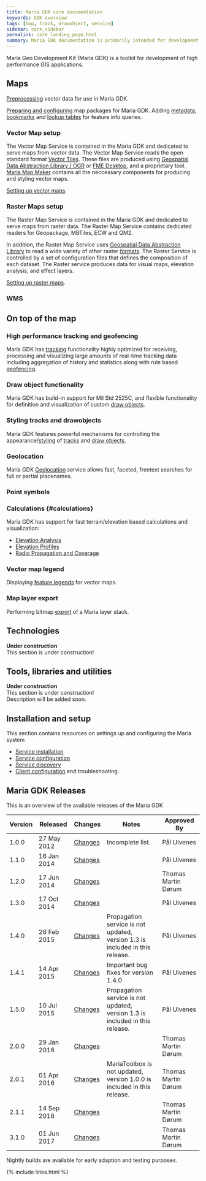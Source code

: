 ```yaml
---
title: Maria GDK core documentation
keywords: GDK overview
tags: [map, track, drawobject, service]
sidebar: core_sidebar
permalink: core_landing_page.html
summary: Maria GDK documentation is primarily intended for development teams using the Maria GDK platform and for members of the Maria GDK development team. 
---
```

Maria Geo Development Kit (Maria GDK) is a toolkit for development of high performance GIS applications. 

## Maps
[Preprocessing](./core_maps_preprocess_vector.html) vector data for use in Maria GDK.

[Preparing and configuring](./core_maps_prepare.html) map packages for Maria GDK. Adding [metadata](./core_maps_metadata.html), [bookmarks](./core_maps_bookmarks.html) and [lookup tables](./core_maps_lookuptables.html) for feature info queries.

### Vector Map setup
The Vector Map Service is contained in the Maria GDK and dedicated to serve maps from vector data. The Vector Map Service reads the open standard format [Vector Tiles](https://github.com/mapbox/vector-tile-spec). These files are produced using [Geospatial Data Abstraction Library / OGR](http://www.gdal.org/) or [FME Desktop](http://www.safe.com/fme/fme-desktop/), and a proprietary tool. [Maria Map Maker](./mmm_landing_page.html) contains all the neccessary components for producing and styling vector maps. 

[Setting up vector maps](./core_vector_map_setup.html).
 
### Raster Maps setup
The Raster Map Service is contained in the Maria GDK and dedicated to serve maps from raster data. The Raster Map Service contains dedicated readers for Geopackage, MBTiles, ECW and QM2.

In addition, the Raster Map Service uses [Geospatial Data Abstraction Library](http://www.gdal.org/) to read a wide variety of other raster [formats](./core_raster_map_formats.html). The Raster Service is controlled by a set of configuration files that defines the composition of each dataset. The Raster service produces data for visual maps, elevation analysis, and effect layers.

[Setting up raster maps](./core_raster_map_setup.html).

### WMS

## On top of the map

### High performance tracking and geofencing
Maria GDK has [tracking](./core_tracks.html) functionality highly optimized for receiving, processing and visualizing large amounts of real-time tracking data including aggregation of history and statistics along with rule based [geofencing](./core_geofencing.html).

### Draw object functionality
Maria GDK has build-in support for Mil Std 2525C, and flexible functionality for definition and visualization of custom [draw objects](./core_drawobjects.html).

### Styling tracks and drawobjects
Maria GDK features powerful mechanisms for controlling the appearance/[styling](./core_styling.html) of [tracks](./core_styling_track.html) and [draw objects](./core_styling_drawobjects.html).

### Geolocation
Maria GDK [Geolocation](./core_geolocation.html) service allows fast, faceted, freetext searches for full or partial placenames.

### Point symbols

### Calculations {#calculations}
Maria GDK has support for fast terrain/elevation based calculations and visualization:

* [Elevation Analysis](core_elevationanalysis.html)
* [Elevation Profiles](core_elevationprofiles.html) 
* [Radio Propagation and Coverage](core_radiocalculations.html)
 
### Vector map legend
Displaying [feature legends](./core_maps_vectorlegend.html) for vector maps.

### Map layer export
Performing bitmap [export](./core_maps_export.html) of a Maria layer stack.

## Technologies
<div class="alert alert-danger" role="alert"> <i class="fa fa-exclamation-circle  fa-2x"></i>
<b>Under construction</b><br />
This section is under construction!<br />
</div>

## Tools, libraries and utilities
<div class="alert alert-danger" role="alert"> <i class="fa fa-exclamation-circle  fa-2x"></i>
<b>Under construction</b><br />
This section is under construction!<br />
Description will be added soon.
</div>

## Installation and setup
This section contains resources on settings up and configuring the Maria system

* [Service installation](./core_setup_service_installation.md)
* [Service configuration](./core_setup_service_configuration.html) 
* [Service discovery](./core_setup_service_discovery.html)
* [Client configuration](./core_setup_client_configuration.html) and troubleshooting.


## Maria GDK Releases
This is an overview of the available releases of the Maria GDK

 | Version | Released    | Changes   | Notes | Approved By | 
 | ------- | --------    | -------  | ----- | -----------  | 
 |1.0.0| 27 May 2012 |[Changes](http://issues.teleplanglobe.com/releaseNotes/M?q=version%3A+1.0.0&title=Change+log+Maria+GDK+Release&token=1BCFDEB82AE6833DA890D9438CCDF843&showDescription=false&showComments=false) | Incomplete list. | Pål Ulvenes | 
 | 1.1.0   | 16 Jan 2014 | [Changes](http://issues.teleplanglobe.com/releaseNotes/M?q=version%3A+1.1.0&title=Change+log+Maria+GDK+Release&token=1BCFDEB82AE6833DA890D9438CCDF843&showDescription=false&showComments=false)| | Pål Ulvenes         | 
 | 1.2.0   | 17 Jun 2014 | [Changes](http://issues.teleplanglobe.com/releaseNotes/M?q=version%3A+1.2.0&title=Change+log+Maria+GDK+Release&token=1BCFDEB82AE6833DA890D9438CCDF843&showDescription=false&showComments=false)|  | Thomas Martin Dørum | 
 | 1.3.0   | 17 Oct 2014 | [Changes](http://issues.teleplanglobe.com/releaseNotes/M?q=version%3A+1.3.0&title=Change+log+Maria+GDK+Release&token=1BCFDEB82AE6833DA890D9438CCDF843&showDescription=false&showComments=false)|  | Pål Ulvenes         | 
 | 1.4.0   | 26 Feb 2015 | [Changes](http://issues.teleplanglobe.com/releaseNotes/M?q=version%3A+1.4.0&title=Change+log+Maria+GDK+Release&token=1BCFDEB82AE6833DA890D9438CCDF843&showDescription=false&showComments=false) | Propagation service is not updated,<br/>version 1.3 is included in this release.| Pål Ulvenes|
 | 1.4.1   | 14 Apr 2015 | [ Changes](http://issues.teleplanglobe.com:8080/releaseNotes/M?q=Fix+versions%3A+1.4.1&title=Release+Note+Maria+GDK+version+1.4.1&token=wo63rm3u40ne24n7986unn4e&showDescription=false&showComments=false)  | Important bug fixes for version 1.4.0 | Pål Ulvenes | 
 | 1.5.0   | 10 Jul 2015 | [ Changes](http://issues.teleplanglobe.com:8080/releaseNotes/M?q=Fix+versions%3A+1.5.0&title=Release+Note+Maria+GDK+version+1.5.0&token=wo63rm3u40ne24n7986unn4e&showDescription=false&showComments=false)  | Propagation service is not updated,<br/>version 1.3 is included in this release. | Pål Ulvenes | 
 | 2.0.0   | 29 Jan 2016 | [ Changes](http://issues.teleplanglobe.com:8080/releaseNotes/M?q=Fix+versions%3A+2.0.0&title=Release+Note+Maria+GDK+version+2.0.0&token=1evk53dsqyomgsl3ok94fxw11&showDescription=false&showComments=false) | | Thomas Martin Dørum | 
 | 2.0.1   | 01 Apr 2016 | [ Changes](http://issues.teleplanglobe.com:8080/releaseNotes/M?q=Fix+versions%3A+2.0.1&title=Release+Note+Maria+GDK+version+2.0.1&token=1evk53dsqyomgsl3ok94fxw11&showDescription=false&showComments=false) | MariaToolbox is not updated,<br/>version 1.0.0 is included in this release. | Thomas Martin Dørum | 
 | 2.1.1   | 14 Sep 2016 | [ Changes](http://issues.teleplanglobe.com:8080/releaseNotes/M?q=Fix+versions%3A+2.1.1&title=Release+Note+Maria+GDK+version+2.1.1&token=1evk53dsqyomgsl3ok94fxw11&showDescription=false&showComments=false) |  | Thomas Martin Dørum | 
 | 3.1.0   | 01 Jun 2017 | [ Changes](http://issues.teleplanglobe.com:8080/releaseNotes/M?q=Fix+versions%3A+3.1.0&title=Release+Note+Maria+GDK+version+3.1.0&token=1evk53dsqyomgsl3ok94fxw11&showDescription=false&showComments=false) | | Thomas Martin Dørum | 




Nightly builds are available for early adaption and testing purposes.


{% include links.html %}